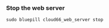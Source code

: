 <!-- usedin: [ _rails/deployment/thin-rack-server-v1.md] -->


### Stop the web server

	sudo bluepill cloud66_web_server stop